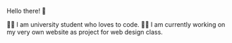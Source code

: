 Hello there! 👋

👨‍🎓 I am university student who loves to code.
👩‍💻 I am currently working on my very own website as project for web design class.

